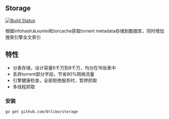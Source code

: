 ## Storage
[![Build Status](https://drone.io/github.com/btlike/storage/status.png)](https://drone.io/github.com/btlike/storage/latest)

根据infohash从xunlei和torcache获取torrent metadata存储到数据库，同时增加搜索引擎全文索引



## 特性

- 分表存储，设计容量6千万到8千万，均分在16张表中
- 丢弃torrent部分字段，节省90%网络流量
- 引擎健康检查，全部拒绝服务时，暂停抓取
- 多线程抓取


### 安装
`go get github.com/btlike/storage`
